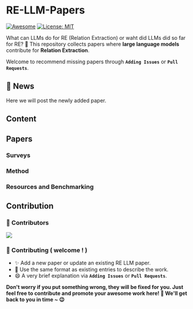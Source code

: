 # RE-LLM-Papers

[![Awesome](https://awesome.re/badge.svg)](https://github.com/manzoorali29/RE-LLM-Papers/) 
[![License: MIT](https://img.shields.io/badge/License-MIT-green.svg)](https://github.com/manzoorali29/RE-LLM-Papers/blob/main/LICENSE)
 

What can LLMs do for RE (Relation Extraction) or waht did LLMs did so far for RE?
🙌 This repository collects papers where **large language models** contribute for **Relation Extraction**.

Welcome to recommend missing papers through **`Adding Issues`** or **`Pull Requests`**. 

<!-- Details of summary and classification of papers are shown in [wiki](https://github.com/manzoorali29/RE-LLM-Papers/wiki). -->

## 🔔 News
Here we will post the newly added paper.

<!--
*Todo:*
1. - [ ] `Classification of papers`
2. - [ ] `Link to Code if available`
3. - [ ] `Tables that shows state-of-the-art for RE type and also for RE dataset`
4. - [ ] `Will post open questions asked by authors for future directions`
5. - [ ] `Will update Contents`
-->
   
## Content

##  Papers

### Surveys


### Method

### Resources and Benchmarking



## Contribution
### 👥 Contributors

<a href="https://github.com/manzoorali29/RE-LLM-Papers/graphs/contributors">
  <img src="https://contrib.rocks/image?repo=manzoorali29/RE-LLM-Papers" />
</a>

### 🎉 Contributing ( welcome ! )

- ✨ Add a new paper or update an existing RE LLM paper.
- 🧐 Use the same format as existing entries to describe the work.
- 😄 A very brief explanation via **`Adding Issues`** or **`Pull Requests`**.

**Don't worry if you put something wrong, they will be fixed for you. Just feel free to contribute and promote your awesome work here! 🤩 We'll get back to you in time ~ 😉**

